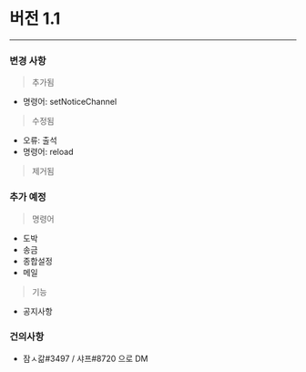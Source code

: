 # 버전 1.1
-------------------------
### 변경 사항

> 추가됨
+ 명령어: setNoticeChannel

> 수정됨
* 오류: 출석
* 명령어: reload

> 제거됨

### 추가 예정

> 명령어
* 도박
* 송금
* 종합설정
* 메일

> 기능
* 공지사항

### 건의사항
* 잠ㅅ갊#3497 / 샤프#8720 으로 DM